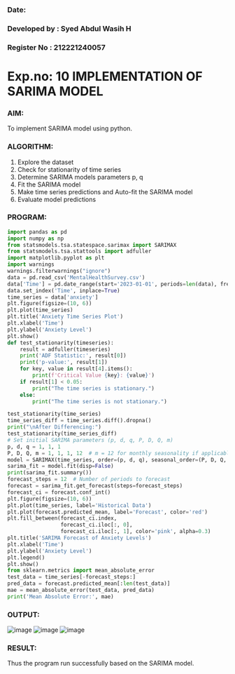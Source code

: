 ### Date: 
### Developed by : Syed Abdul Wasih H
### Register No : 212221240057

# Exp.no: 10   IMPLEMENTATION OF SARIMA MODEL

### AIM:
To implement SARIMA model using python.
### ALGORITHM:
1. Explore the dataset
2. Check for stationarity of time series
3. Determine SARIMA models parameters p, q
4. Fit the SARIMA model
5. Make time series predictions and Auto-fit the SARIMA model
6. Evaluate model predictions
### PROGRAM:
```py
import pandas as pd
import numpy as np
from statsmodels.tsa.statespace.sarimax import SARIMAX
from statsmodels.tsa.stattools import adfuller
import matplotlib.pyplot as plt
import warnings
warnings.filterwarnings("ignore")
data = pd.read_csv('MentalHealthSurvey.csv')
data['Time'] = pd.date_range(start='2023-01-01', periods=len(data), freq='M')
data.set_index('Time', inplace=True)
time_series = data['anxiety']
plt.figure(figsize=(10, 6))
plt.plot(time_series)
plt.title('Anxiety Time Series Plot')
plt.xlabel('Time')
plt.ylabel('Anxiety Level')
plt.show()
def test_stationarity(timeseries):
    result = adfuller(timeseries)
    print('ADF Statistic:', result[0])
    print('p-value:', result[1])
    for key, value in result[4].items():
        print(f'Critical Value {key}: {value}')
    if result[1] < 0.05:
        print("The time series is stationary.")
    else:
        print("The time series is not stationary.")

test_stationarity(time_series)
time_series_diff = time_series.diff().dropna()
print("\nAfter Differencing:")
test_stationarity(time_series_diff)
# Set initial SARIMA parameters (p, d, q, P, D, Q, m)
p, d, q = 1, 1, 1
P, D, Q, m = 1, 1, 1, 12  # m = 12 for monthly seasonality if applicable
model = SARIMAX(time_series, order=(p, d, q), seasonal_order=(P, D, Q, m), enforce_stationarity=False, enforce_invertibility=False)
sarima_fit = model.fit(disp=False)
print(sarima_fit.summary())
forecast_steps = 12  # Number of periods to forecast
forecast = sarima_fit.get_forecast(steps=forecast_steps)
forecast_ci = forecast.conf_int()
plt.figure(figsize=(10, 6))
plt.plot(time_series, label='Historical Data')
plt.plot(forecast.predicted_mean, label='Forecast', color='red')
plt.fill_between(forecast_ci.index,
                 forecast_ci.iloc[:, 0],
                 forecast_ci.iloc[:, 1], color='pink', alpha=0.3)
plt.title('SARIMA Forecast of Anxiety Levels')
plt.xlabel('Time')
plt.ylabel('Anxiety Level')
plt.legend()
plt.show()
from sklearn.metrics import mean_absolute_error
test_data = time_series[-forecast_steps:]
pred_data = forecast.predicted_mean[:len(test_data)]
mae = mean_absolute_error(test_data, pred_data)
print('Mean Absolute Error:', mae)

```

### OUTPUT:
![image](https://github.com/user-attachments/assets/710cc018-2083-4b5e-9ded-f67ce45f5136)
![image](https://github.com/user-attachments/assets/4e4afb4c-c738-4125-95e8-787cdd7c1258)
![image](https://github.com/user-attachments/assets/a311cfc8-079f-4e8f-a54f-009f3f83cf3e)

### RESULT:
Thus the program run successfully based on the SARIMA model.
